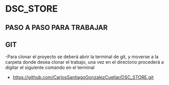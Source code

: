 # DSC_STORE
## PASO A PASO PARA TRABAJAR 

## GIT
-Para clonar el proyecto se deberá abrir la terminal de git, y moverse a la carpeta donde desea clonar el trabajo, una vez en el directorio procederá a digitar el siguiente comando en el terminal
  - https://github.com/CarlosSantiagoGonzalezCuellar/DSC_STORE.git
